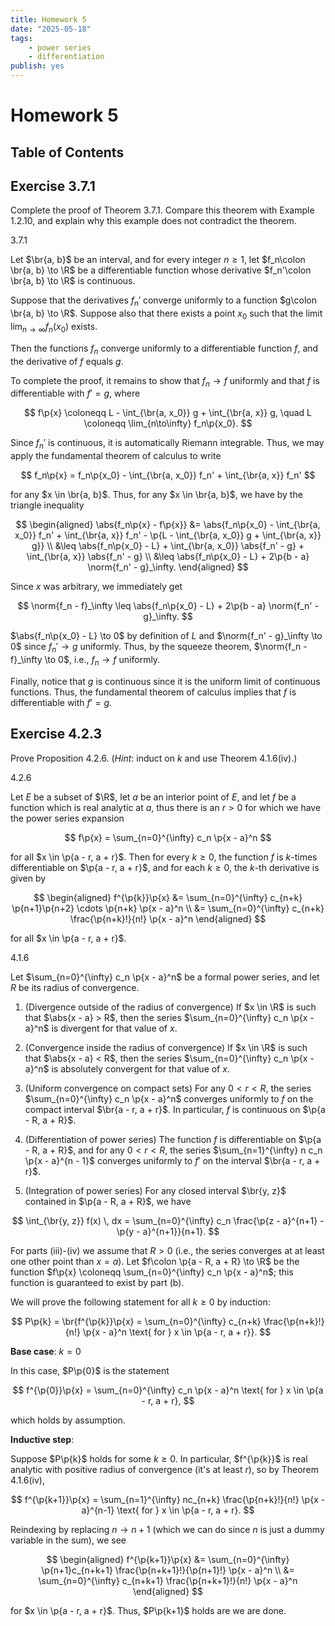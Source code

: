 ```yaml
---
title: Homework 5
date: "2025-05-18"
tags:
    - power series
    - differentiation
publish: yes
---
```


# Homework 5

## Table of Contents

## Exercise 3.7.1

Complete the proof of Theorem 3.7.1. Compare this theorem with Example 1.2.10, and explain why this example does not contradict the theorem.

<theorem> 3.7.1

Let $\br{a, b}$ be an interval, and for every integer $n \geq 1$, let $f_n\colon \br{a, b} \to \R$ be a differentiable function whose derivative $f_n'\colon \br{a, b} \to \R$ is continuous.

Suppose that the derivatives $f_n'$ converge uniformly to a function $g\colon \br{a, b} \to \R$. Suppose also that there exists a point $x_0$ such that the limit $\lim_{n \to \infty} f_n(x_0)$ exists.

Then the functions $f_n$ converge uniformly to a differentiable function $f$, and the derivative of $f$ equals $g$.

</theorem>

<solution>

To complete the proof, it remains to show that $f_n \to f$ uniformly and that $f$ is differentiable with $f' = g$, where

$$
f\p{x} \coloneqq L - \int_{\br{a, x_0}} g + \int_{\br{a, x}} g,
\quad L \coloneqq \lim_{n\to\infty} f_n\p{x_0}.
$$

Since $f_n'$ is continuous, it is automatically Riemann integrable. Thus, we may apply the fundamental theorem of calculus to write

$$
f_n\p{x} = f_n\p{x_0} - \int_{\br{a, x_0}} f_n' + \int_{\br{a, x}} f_n'
$$

for any $x \in \br{a, b}$. Thus, for any $x \in \br{a, b}$, we have by the triangle inequality

$$
\begin{aligned}
  \abs{f_n\p{x} - f\p{x}}
    &= \abs{f_n\p{x_0} - \int_{\br{a, x_0}} f_n' + \int_{\br{a, x}} f_n' - \p{L - \int_{\br{a, x_0}} g + \int_{\br{a, x}} g}} \\
    &\leq \abs{f_n\p{x_0} - L} + \int_{\br{a, x_0}} \abs{f_n' - g} + \int_{\br{a, x}} \abs{f_n' - g} \\
    &\leq \abs{f_n\p{x_0} - L} + 2\p{b - a} \norm{f_n' - g}_\infty.
\end{aligned}
$$

Since $x$ was arbitrary, we immediately get

$$
\norm{f_n - f}_\infty
  \leq \abs{f_n\p{x_0} - L} + 2\p{b - a} \norm{f_n' - g}_\infty.
$$

$\abs{f_n\p{x_0} - L} \to 0$ by definition of $L$ and $\norm{f_n' - g}_\infty \to 0$ since $f_n' \to g$ uniformly. Thus, by the squeeze theorem, $\norm{f_n - f}_\infty \to 0$, i.e., $f_n \to f$ uniformly.

Finally, notice that $g$ is continuous since it is the uniform limit of continuous functions. Thus, the fundamental theorem of calculus implies that $f$ is differentiable with $f' = g$.

</solution>

## Exercise 4.2.3

Prove Proposition 4.2.6. (_Hint_: induct on $k$ and use Theorem 4.1.6(iv).)

<proposition> 4.2.6

Let $E$ be a subset of $\R$, let $a$ be an interior point of $E$, and let $f$ be a function which is real analytic at $a$, thus there is an $r > 0$ for which we have the power series expansion

$$
f\p{x} = \sum_{n=0}^{\infty} c_n \p{x - a}^n
$$

for all $x \in \p{a - r, a + r}$. Then for every $k \geq 0$, the function $f$ is $k$-times differentiable on $\p{a - r, a + r}$, and for each $k \geq 0$, the $k$-th derivative is given by

$$
\begin{aligned}
f^{\p{k}}\p{x}
  &= \sum_{n=0}^{\infty} c_{n+k} \p{n+1}\p{n+2} \cdots \p{n+k} \p{x - a}^n \\
  &= \sum_{n=0}^{\infty} c_{n+k} \frac{\p{n+k}!}{n!} \p{x - a}^n
\end{aligned}
$$

for all $x \in \p{a - r, a + r}$.

</proposition>

<theorem> 4.1.6

Let $\sum_{n=0}^{\infty} c_n \p{x - a}^n$ be a formal power series, and let $R$ be its radius of convergence.

1. (Divergence outside of the radius of convergence) If $x \in \R$ is such that $\abs{x - a} > R$, then the series $\sum_{n=0}^{\infty} c_n \p{x - a}^n$ is divergent for that value of $x$.

2. (Convergence inside the radius of convergence) If $x \in \R$ is such that $\abs{x - a} < R$, then the series $\sum_{n=0}^{\infty} c_n \p{x - a}^n$ is absolutely convergent for that value of $x$.

3. (Uniform convergence on compact sets) For any $0 < r < R$, the series $\sum_{n=0}^{\infty} c_n \p{x - a}^n$ converges uniformly to $f$ on the compact interval $\br{a - r, a + r}$. In particular, $f$ is continuous on $\p{a - R, a + R}$.

4. (Differentiation of power series) The function $f$ is differentiable on $\p{a - R, a + R}$, and for any $0 < r < R$, the series $\sum_{n=1}^{\infty} n c_n \p{x - a}^{n - 1}$ converges uniformly to $f'$ on the interval $\br{a - r, a + r}$.

5. (Integration of power series) For any closed interval $\br{y, z}$ contained in $\p{a - R, a + R}$, we have

$$
\int_{\br{y, z}} f(x) \, dx = \sum_{n=0}^{\infty} c_n \frac{\p{z - a}^{n+1} - \p{y - a}^{n+1}}{n+1}.
$$

For parts (iii)-(iv) we assume that $R > 0$ (i.e., the series converges at at least one other point than $x = a$). Let $f\colon \p{a - R, a + R} \to \R$ be the function $f\p{x} \coloneqq \sum_{n=0}^{\infty} c_n \p{x - a}^n$; this function is guaranteed to exist by part (b).

</theorem>

<solution>

We will prove the following statement for all $k \geq 0$ by induction:

$$
P\p{k} = \br{f^{\p{k}}\p{x} = \sum_{n=0}^{\infty} c_{n+k} \frac{\p{n+k}!}{n!} \p{x - a}^n \text{ for } x \in \p{a - r, a + r}}.
$$

**Base case**: $k = 0$

In this case, $P\p{0}$ is the statement

$$
f^{\p{0}}\p{x} = \sum_{n=0}^{\infty} c_n \p{x - a}^n \text{ for } x \in \p{a - r, a + r},
$$

which holds by assumption.

**Inductive step**:

Suppose $P\p{k}$ holds for some $k \geq 0$. In particular, $f^{\p{k}}$ is real analytic with positive radius of convergence (it's at least $r$), so by Theorem 4.1.6(iv),

$$
f^{\p{k+1}}\p{x}
  = \sum_{n=1}^{\infty} nc_{n+k} \frac{\p{n+k}!}{n!} \p{x - a}^{n-1} \text{ for } x \in \p{a - r, a + r}.
$$

Reindexing by replacing $n \to n + 1$ (which we can do since $n$ is just a dummy variable in the sum), we see

$$
\begin{aligned}
  f^{\p{k+1}}\p{x}
    &= \sum_{n=0}^{\infty} \p{n+1}c_{n+k+1} \frac{\p{n+k+1}!}{\p{n+1}!} \p{x - a}^n \\
    &= \sum_{n=0}^{\infty} c_{n+k+1} \frac{\p{n+k+1}!}{n!} \p{x - a}^n
\end{aligned}
$$

for $x \in \p{a - r, a + r}$. Thus, $P\p{k+1}$ holds are we are done.

</solution>
